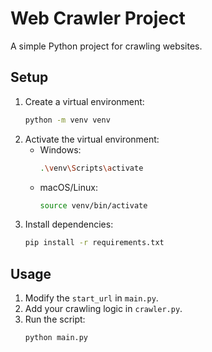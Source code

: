 # Web Crawler Project

A simple Python project for crawling websites.

## Setup

1. Create a virtual environment:
   ```bash
   python -m venv venv
   ```
2. Activate the virtual environment:
   - Windows:
     ```bash
     .\venv\Scripts\activate
     ```
   - macOS/Linux:
     ```bash
     source venv/bin/activate
     ```
3. Install dependencies:
   ```bash
   pip install -r requirements.txt
   ```

## Usage

1. Modify the `start_url` in `main.py`.
2. Add your crawling logic in `crawler.py`.
3. Run the script:
   ```bash
   python main.py
   ``` 
